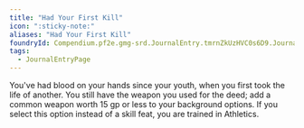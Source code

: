 ```yaml
---
title: "Had Your First Kill"
icon: ":sticky-note:"
aliases: "Had Your First Kill"
foundryId: Compendium.pf2e.gmg-srd.JournalEntry.tmrnZkUzHVC0s6D9.JournalEntryPage.9q0arXAfZWvQ75ms
tags:
  - JournalEntryPage
---
```

You've had blood on your hands since your youth, when you first took the life of another. You still have the weapon you used for the deed; add a common weapon worth 15 gp or less to your background options. If you select this option instead of a skill feat, you are trained in Athletics.